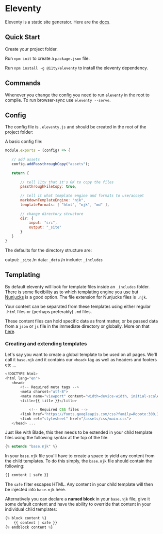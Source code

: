 # Eleventy

Eleventy is a static site generator. Here are the [docs](https://www.11ty.dev/).

## Quick Start

Create your project folder.

Run `npm init` to create a `package.json` file.

Run `npm install -g @11ty/eleventy` to install the eleventy dependency.

## Commands

Whenever you change the config you need to run `eleventy` in the root to compile.
To run browser-sync use `eleventy --serve`.

## Config

The config file is `.eleventy.js` and should be created in the root of the project folder:

A basic config file:

```js
module.exports = (config) => {
 
   // add assets
   config.addPassthroughCopy("assets");
 
   return {
 
       // tell 11ty that it's OK to copy the files
       passthroughFileCopy: true,
 
       // tell it what template engine and formats to use/accept
       markdownTemplateEngine: "njk",
       templateFormats: [ "html", "njk", "md" ],
 
       // change directory structure
       dir: {
           input: "src",
           output: "_site"
       }
   }
}

```
The defaults for the directory structure are:

output: `_site` /n
data: `_data` /n
include: `_includes`

## Templating

By default eleventy will look for template files inside an `_includes` folder. There is some flexibility as to which templating engine you use but [Nunjucks](https://mozilla.github.io/nunjucks/) is a good option. The file extension for Nunjucks files is `.njk`.

Your content can be separated from these templates using either regular `.html` files or (perhaps preferably) `.md` files.

These content files can hold specific data as front matter, or be passed data from a `json` or `js` file in the immediate directory or globally. More on that [here](#handling-data).

### Creating and extending templates

Let's say you want to create a global template to be used on all pages. We'll call it `base.njk` and it contains our `<head>` tag as well as headers and footers etc ...

```js
<!DOCTYPE html>
<html lang="en">
   <head>
       <!-- Required meta tags -->
       <meta charset="utf-8">
       <meta name="viewport" content="width=device-width, initial-scale=1, shrink-to-fit=no">
       <title>{{ title }}</title>

           <!-- Required CSS files -->
       <link href="https://fonts.googleapis.com/css?family=Roboto:300,300i,400,400i,500,500i,700,700i" rel="stylesheet">
       <link rel="stylesheet" href="/assets/css/main.css">
   </head> ...

```

Just like with Blade, this then needs to be extended in your child template files using the following syntax at the top of the file:

```js
{% extends "base.njk" %}
```

In your `base.njk` file you'll have to create a space to yield any content from the child templates. To do this simply, the `base.njk` file should contain the following:

```js
{{ content | safe }}
```

The `safe` filter escapes HTML. Any content in your child template will then be injected into `base.njk` here.

Alternatively you can declare a **named block** in your `base.njk` file, give it some default content and have the ability to override that content in your individual child templates:

```js
{% block content %}
    {{ content | safe }}
{% endblock content %}
```